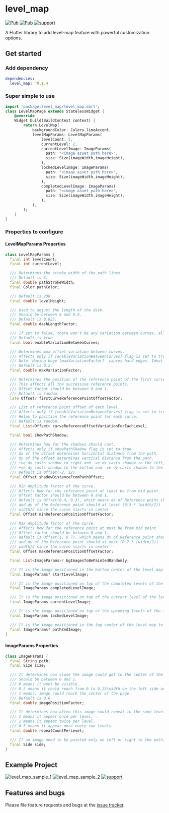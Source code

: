 # level_map
[![Pub](https://img.shields.io/pub/v/level_map.svg?style=flat)](https://pub.dartlang.org/packages/level_map) [![Pub](https://img.shields.io/badge/null%20safe-%E2%9C%94-brightgreen)](https://pub.dartlang.org/packages/level_map)
[![support](https://img.shields.io/badge/platform-flutter%7Cflutter%20web%7Cwindows%7Clinux%7Cmac%20os-ff69b4.svg?style=flat)](https://github.com/Bharathh-Raj/level_map)

A Flutter library to add level-map feature with powerful customization options.

## Get started

### Add dependency

```yaml
dependencies:
  level_map: ^0.1.4
```

### Super simple to use

```dart
import 'package:level_map/level_map.dart';
class LevelMapPage extends StatelessWidget {
    @override
    Widget build(BuildContext context) {
        return LevelMap(
            backgroundColor: Colors.limeAccent,
            levelMapParams: LevelMapParams(
                levelCount: 5,
                currentLevel: 2,
                currentLevelImage: ImageParams(
                  path: "<image asset path here>",
                  size: Size(imageWidth,imageHeight),
                ),
                lockedLevelImage: ImageParams(
                  path: "<image asset path here>",
                  size: Size(imageWidth,imageHeight),
                ),
                completedLevelImage: ImageParams(
                  path: "<image asset path here>",
                  size: Size(imageWidth,imageHeight),
                ),
            ),
        );
    }
}
```
### Properties to configure

#### LevelMapParams Properties
```dart
class LevelMapParams {
  final int levelCount;
  final int currentLevel;

  /// Determines the stroke width of the path lines.
  /// Default is 3.
  final double pathStrokeWidth;
  final Color pathColor;

  /// Default is 200.
  final double levelHeight;

  /// Used to adjust the length of the dash.
  /// Should be between 0 and 0.5.
  /// Default is 0.025.
  final double dashLengthFactor;

  /// If set to false, there won't be any variation between curves, all curves are identical.
  /// Default is true.
  final bool enableVariationBetweenCurves;

  /// Determines max offset variation between curves.
  /// Affects only if [enableVariationBetweenCurves] flag is set to true.
  /// Note: Having huge [maxVariationFactor]  causes hard edges. Ideal value is between 0 and 1 (may vary based on the [levelHeight]).
  /// Default is 0.2.
  final double maxVariationFactor;

  /// Determines the position of the reference point of the first curve.
  /// This affects all the successive reference points.
  /// Offset factor should be between 0 and 1.
  /// Default is random.
  late Offset? firstCurveReferencePointOffsetFactor;

  /// List of reference point offset of each level.
  /// Affects only if [enableVariationBetweenCurves] flag is set to true
  /// Helps to position the reference point for each curve.
  /// Default is random.
  final List<Offset> curveReferenceOffsetVariationForEachLevel;

  final bool showPathShadow;

  /// Determines how far the shadows should cast.
  /// Affects only if showPathShadow flag is set to true
  /// dx of the offset determines horizontal distance from the path,
  /// dy of the offset determines vertical distance from the path.
  /// +ve dx casts shadow to right and -ve dx casts shadow to the left,
  /// +ve dy casts shadow to the bottom and -ve dy casts shadow to the top.
  /// Default is Offset(-2, 12).
  final Offset shadowDistanceFromPathOffset;

  /// Min Amplitude factor of the curve.
  /// Affects how far the reference point at least be from mid point.
  /// Offset factor should be between 0 and 1.
  /// Default is Offset(0.4, 0.3), which means dx of Reference point should at least (0.4 * (width/2))
  /// and dy of the Reference point should at least (0.3 * (width/2))
  /// width/2 since the curve starts in center
  final Offset minReferencePositionOffsetFactor;

  /// Max Amplitude factor of the curve.
  /// Affects how far the reference point at most be from mid point.
  /// Offset factor should be between 0 and 1.
  /// Default is Offset(1, 0.7), which means dx of Reference point should at most (1 * (width/2))
  /// and dy of the Reference point should at most (0.7 * (width/2))
  /// width/2 since the curve starts in center
  final Offset maxReferencePositionOffsetFactor;

  final List<ImageParams>? bgImagesToBePaintedRandomly;

  /// It is the image positioned in the bottom center of the level map to indicate the start position.
  final ImageParams? startLevelImage;

  /// It is the image positioned on top of the completed levels of the level map to indicate the level is completed.
  final ImageParams completedLevelImage;

  /// It is the image positioned on top of the current level of the level map to indicate the current position of the user.
  final ImageParams currentLevelImage;

  /// It is the image positioned on top of the upcoming levels of the level map to indicate those levels are yet to unlock.
  final ImageParams lockedLevelImage;

  /// It is the image positioned in the top center of the level map to indicate the end of the level map.
  final ImageParams? pathEndImage;    
}
```

#### ImageParams Properties
```dart
class ImageParams {
  final String path;
  final Size size;

  /// It determines how close the image could get to the center of the page.
  /// Should be between 0 and 1.
  /// 0 means it wont be visible,
  /// 0.5 means it could reach from 0 to 0.25*width on the left side and from 0.75 to 1*width on the right side of the path,
  /// 1 means, image could reach the center of the page.
  /// Default is 0.6
  final double imagePositionFactor;

  /// It determines how often this image could repeat in the same level.
  /// 1 means it appear once per level.
  /// 2 means it appear twice per level.
  /// 0.5 means it appear once every two levels.
  final double repeatCountPerLevel;

  /// If an image need to be painted only on left or right to the path, set this parameter.
  final Side side;
}
```
## Example Project

![level_map_sample_1](https://i.imgur.com/WJ7qyMi.png) ![level_map_sample_2](https://i.imgur.com/4UXqOX6.png)
[![support](https://img.shields.io/badge/github-level__map-brightgreen?style=flat)](https://github.com/Bharathh-Raj/level_map/tree/main/example)

## Features and bugs
Please file feature requests and bugs at the [issue tracker][tracker].

[tracker]: https://github.com/Bharathh-Raj/level_map/issues